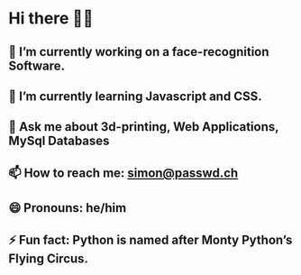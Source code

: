 # Hi there 👋🎸



## 🔭 I’m currently working on a face-recognition Software.
## 🌱 I’m currently learning Javascript and CSS.
## 💬 Ask me about 3d-printing, Web Applications, MySql Databases
## 📫 How to reach me: simon@passwd.ch
## 😄 Pronouns: he/him
## ⚡ Fun fact: Python is named after Monty Python’s Flying Circus.

